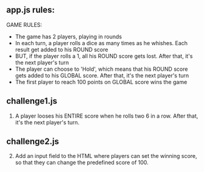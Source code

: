 app.js rules:
--------------
GAME RULES:

- The game has 2 players, playing in rounds
- In each turn, a player rolls a dice as many times as he whishes. Each result get added to his ROUND score
- BUT, if the player rolls a 1, all his ROUND score gets lost. After that, it's the next player's turn
- The player can choose to 'Hold', which means that his ROUND score gets added to his GLOBAL score. After that, it's the next player's turn
- The first player to reach 100 points on GLOBAL score wins the game


challenge1.js
---------------
1. A player looses his ENTIRE score when he rolls two 6 in a row. After that, it's the next player's turn.

challenge2.js
-----------------
2. Add an input field to the HTML where players can set the winning score,
so that they can change the predefined score of 100.

